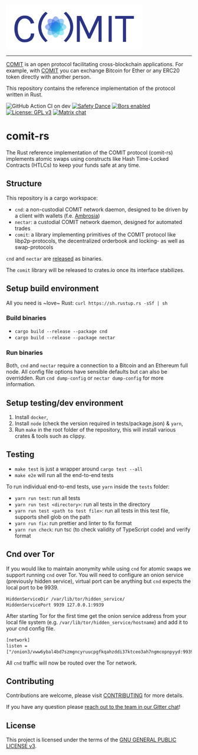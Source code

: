 <a href="https://comit.network">
<img src="logo.svg" height="120px" alt="COMIT logo" />
</a>

---

[COMIT](https://comit.network) is an open protocol facilitating cross-blockchain applications.
For example, with [COMIT](https://comit.network) you can exchange Bitcoin for Ether or any ERC20 token directly with another person.

This repository contains the reference implementation of the protocol written in Rust.

![GitHub Action CI on dev](https://github.com/comit-network/comit-rs/workflows/CI/badge.svg?branch=dev)
[![Safety Dance](https://img.shields.io/badge/unsafe-forbidden-success.svg)](https://github.com/rust-secure-code/safety-dance/)
[![Bors enabled](https://bors.tech/images/badge_small.svg)](https://app.bors.tech/repositories/20717)
[![License: GPL v3](https://img.shields.io/badge/License-GPLv3-blue.svg)](https://www.gnu.org/licenses/gpl-3.0)
[![Matrix chat](https://img.shields.io/badge/chat-on%20matrix-brightgreen?style=flat&logo=matrix)](https://app.element.io/#/room/#comit:matrix.org)

# comit-rs

The Rust reference implementation of the COMIT protocol (comit-rs) implements atomic swaps using constructs like Hash Time-Locked Contracts (HTLCs) to keep your funds safe at any time.

## Structure

This repository is a cargo workspace:

- `cnd`: a non-custodial COMIT network daemon, designed to be driven by a client with wallets (f.e. [Ambrosia](https://github.com/comit-network/ambrosia/))
- `nectar`: a custodial COMIT network daemon, designed for automated trades
- `comit`: a library implementing primitives of the COMIT protocol like libp2p-protocols, the decentralized orderbook and locking- as well as swap-protocols 

`cnd` and `nectar` are [released](https://github.com/comit-network/comit-rs/releases) as binaries.

The `comit` library will be released to crates.io once its interface stabilizes.

## Setup build environment

All you need is ~love~ Rust: `curl https://sh.rustup.rs -sSf | sh`

### Build binaries

- `cargo build --release --package cnd`
- `cargo build --release --package nectar`

### Run binaries

Both, `cnd` and `nectar` require a connection to a Bitcoin and an Ethereum full node.
All config file options have sensible defaults but can also be overridden.
Run `cnd dump-config` or `nectar dump-config` for more information.

## Setup testing/dev environment

1. Install `docker`,
2. Install `node` (check the version required in tests/package.json) & `yarn`,
3. Run `make` in the root folder of the repository, this will install various crates & tools such as clippy.

## Testing

- `make test` is just a wrapper around `cargo test --all`
- `make e2e` will run all the end-to-end tests

To run individual end-to-end tests, use `yarn` inside the `tests` folder:
- `yarn run test`: run all tests
- `yarn run test <directory>`: run all tests in the directory
- `yarn run test <path to test file>`: run all tests in this test file, supports shell glob on the path
- `yarn run fix`: run prettier and linter to fix format
- `yarn run check`: run tsc (to check validity of TypeScript code) and verify format

## Cnd over Tor

If you would like to maintain anonymity while using `cnd` for atomic swaps we support running `cnd` over Tor.
You will need to configure an onion service (previously hidden service), virtual port can be anything but `cnd` expects the local port to be 9939.
```
HiddenServiceDir /var/lib/tor/hidden_service/
HiddenServicePort 9939 127.0.0.1:9939
```
After starting Tor for the first time get the onion service address from your local file system (e.g. `/var/lib/tor/hidden_service/hostname`) and add it to your cnd config file.
```
[network]
listen = ["/onion3/vww6ybal4bd7szmgncyruucpgfkqahzddi37ktceo3ah7ngmcopnpyyd:9939"]
```
All `cnd` traffic will now be routed over the Tor network.

## Contributing

Contributions are welcome, please visit [CONTRIBUTING](CONTRIBUTING.md) for more details.

If you have any question please [reach out to the team in our Gitter chat](https://gitter.im/comit-network/community)!

## License

This project is licensed under the terms of the [GNU GENERAL PUBLIC LICENSE v3](LICENSE.md).
